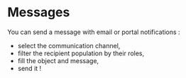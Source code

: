 # Messages

You can send a message with email or portal notifications :

- select the communication channel,
- filter the recipient population by their roles,
- fill the object and message,
- send it !
